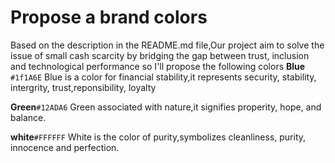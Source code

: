 # Propose a brand colors
Based on the description in the README.md file,Our project aim to solve the issue of small cash scarcity by bridging the gap between trust, inclusion and technological performance so I'll propose the following colors
**Blue** `#1f1A6E`
Blue is a color for financial stability,it represents security, stability, intergrity, trust,reponsibility, loyalty

**Green**`#12ADA6`
Green associated with nature,it signifies properity, hope, and balance.

**white**`#FFFFFF`
White is the color of purity,symbolizes cleanliness, purity, innocence and perfection.